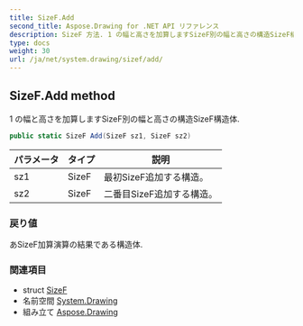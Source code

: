 ```yaml
---
title: SizeF.Add
second_title: Aspose.Drawing for .NET API リファレンス
description: SizeF 方法. 1 の幅と高さを加算しますSizeF別の幅と高さの構造SizeF構造体.
type: docs
weight: 30
url: /ja/net/system.drawing/sizef/add/
---
```

## SizeF.Add method

1 の幅と高さを加算しますSizeF別の幅と高さの構造SizeF構造体.

```csharp
public static SizeF Add(SizeF sz1, SizeF sz2)
```

| パラメータ | タイプ | 説明 |
| --- | --- | --- |
| sz1 | SizeF | 最初SizeF追加する構造。 |
| sz2 | SizeF | 二番目SizeF追加する構造。 |

### 戻り値

あSizeF加算演算の結果である構造体.

### 関連項目

* struct [SizeF](../)
* 名前空間 [System.Drawing](../../sizef/)
* 組み立て [Aspose.Drawing](../../../)


